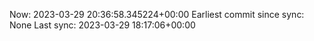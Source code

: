 Now: 2023-03-29 20:36:58.345224+00:00 Earliest commit since sync: None Last sync: 2023-03-29 18:17:06+00:00
